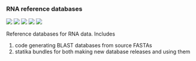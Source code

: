 ### RNA reference databases

[![](https://travis-ci.org/era7bio/18s-its-database.svg?branch=master)](https://travis-ci.org/era7bio/18s-its-database)
[![](https://img.shields.io/codacy/???.svg)](https://www.codacy.com/app/era7bio/18s-its-database)
[![](https://img.shields.io/github/release/era7bio/18s-its-database.svg)](https://github.com/era7bio/18s-its-database/releases/latest)
[![](https://img.shields.io/badge/license-AGPLv3-blue.svg)](https://tldrlegal.com/license/gnu-affero-general-public-license-v3-%28agpl-3.0%29)
[![](https://img.shields.io/badge/contact-gitter_chat-dd1054.svg)](https://gitter.im/era7bio/18s-its-database)

Reference databases for RNA data. Includes

1. code generating BLAST databases from source FASTAs
2. statika bundles for both making new database releases and using them
